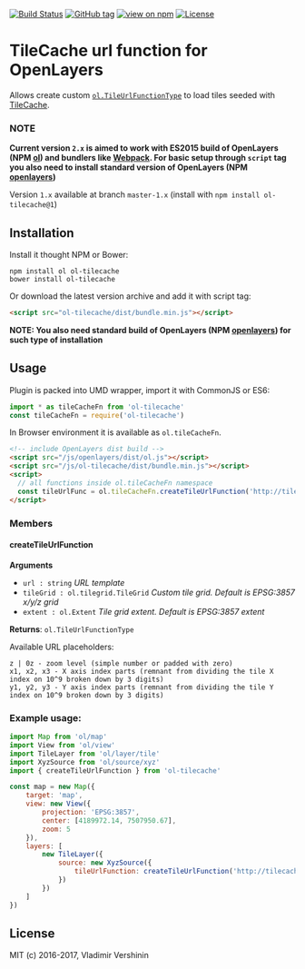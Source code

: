 [![Build Status](https://travis-ci.org/ghettovoice/ol-tilecache.svg?branch=master)](https://travis-ci.org/ghettovoice/ol-tilecache)
[![GitHub tag](https://img.shields.io/github/tag/ghettovoice/ol-tilecache.svg)](https://github.com/ghettovoice/ol-tilecache/releases)
[![view on npm](http://img.shields.io/npm/v/ol-tilecache.svg)](https://www.npmjs.org/package/ol-tilecache)
[![License](https://img.shields.io/github/license/ghettovoice/ol-tilecache.svg)](https://github.com/ghettovoice/ol-tilecache/blob/master/LICENSE)

# TileCache url function for OpenLayers

Allows create custom [`ol.TileUrlFunctionType`](http://openlayers.org/en/latest/apidoc/ol.html#.TileUrlFunctionType) to load tiles 
seeded with [TileCache](http://tilecache.org/).

### NOTE   
**Current version `2.x` is aimed to work with ES2015 build of OpenLayers (NPM [ol](https://www.npmjs.com/package/ol)) and 
bundlers like [Webpack](https://webpack.js.org/). For basic setup through `script` tag you also need to install standard version 
of OpenLayers (NPM [openlayers](https://www.npmjs.com/package/openlayers))**

Version `1.x` available at branch `master-1.x` (install with `npm install ol-tilecache@1`)

## Installation

Install it thought NPM or Bower:

```shell
npm install ol ol-tilecache
bower install ol-tilecache
```

Or download the latest version archive and add it with script tag:

```html
<script src="ol-tilecache/dist/bundle.min.js"></script>
```
**NOTE: You also need standard build of OpenLayers (NPM [openlayers](https://www.npmjs.com/package/openlayers)) for 
such type of installation**

## Usage

Plugin is packed into UMD wrapper, import it with CommonJS or ES6:

```js
import * as tileCacheFn from 'ol-tilecache'
const tileCacheFn = require('ol-tilecache')
```

In Browser environment it is available as `ol.tileCacheFn`.
```html
<!-- include OpenLayers dist build -->
<script src="/js/openlayers/dist/ol.js"></script>
<script src="/js/ol-tilecache/dist/bundle.min.js"></script>
<script>
  // all functions inside ol.tileCacheFn namespace
  const tileUrlFunc = ol.tileCacheFn.createTileUrlFunction('http://tilecache_server/{0z}/{x1}/{x2}/{x3}/{-y1}/{-y2}/{-y3}.png') 
</script>
```

### Members

#### createTileUrlFunction
**Arguments**

* `url : string` _URL template_
* `tileGrid : ol.tilegrid.TileGrid` _Custom tile grid. Default is EPSG:3857 x/y/z grid_
* `extent : ol.Extent` _Tile grid extent. Default is EPSG:3857 extent_
    
**Returns**: `ol.TileUrlFunctionType`

Available URL placeholders:
```
z | 0z - zoom level (simple number or padded with zero)
x1, x2, x3 - X axis index parts (remnant from dividing the tile X index on 10^9 broken down by 3 digits)
y1, y2, y3 - Y axis index parts (remnant from dividing the tile Y index on 10^9 broken down by 3 digits)
```
    
### Example usage:

```js
import Map from 'ol/map'
import View from 'ol/view'
import TileLayer from 'ol/layer/tile'
import XyzSource from 'ol/source/xyz'
import { createTileUrlFunction } from 'ol-tilecache'

const map = new Map({
    target: 'map',
    view: new View({
        projection: 'EPSG:3857',
        center: [4189972.14, 7507950.67],
        zoom: 5
    }),
    layers: [
        new TileLayer({
            source: new XyzSource({
                tileUrlFunction: createTileUrlFunction('http://tilecache_server/{0z}/{x1}/{x2}/{x3}/{-y1}/{-y2}/{-y3}.png')
            })
        })
    ]
})
```

## License

MIT (c) 2016-2017, Vladimir Vershinin
